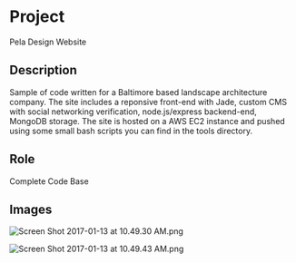 # Project #

Pela Design Website

## Description ##

Sample of code written for a Baltimore based landscape architecture company. The site includes a reponsive front-end with Jade, custom CMS with social networking verification, node.js/express backend-end, MongoDB storage. The site is hosted on a AWS EC2 instance and pushed using some small bash scripts you can find in the tools directory.

## Role ##

Complete Code Base

## Images ##

![Screen Shot 2017-01-13 at 10.49.30 AM.png](https://bitbucket.org/repo/Lqjdbg/images/1524072866-Screen%20Shot%202017-01-13%20at%2010.49.30%20AM.png)

![Screen Shot 2017-01-13 at 10.49.43 AM.png](https://bitbucket.org/repo/Lqjdbg/images/3050487579-Screen%20Shot%202017-01-13%20at%2010.49.43%20AM.png)